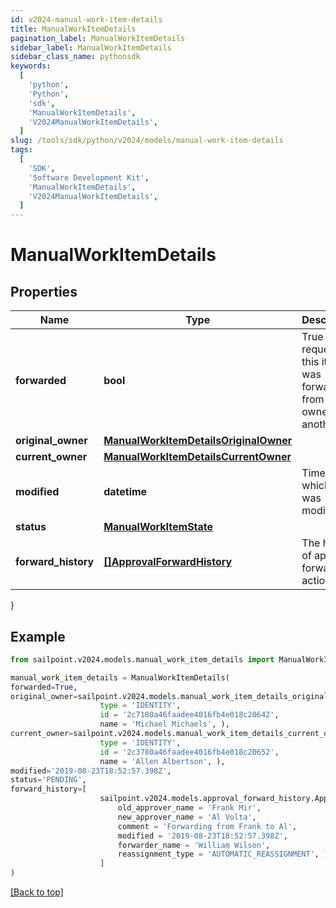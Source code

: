 ```yaml
---
id: v2024-manual-work-item-details
title: ManualWorkItemDetails
pagination_label: ManualWorkItemDetails
sidebar_label: ManualWorkItemDetails
sidebar_class_name: pythonsdk
keywords:
  [
    'python',
    'Python',
    'sdk',
    'ManualWorkItemDetails',
    'V2024ManualWorkItemDetails',
  ]
slug: /tools/sdk/python/v2024/models/manual-work-item-details
tags:
  [
    'SDK',
    'Software Development Kit',
    'ManualWorkItemDetails',
    'V2024ManualWorkItemDetails',
  ]
---
```


# ManualWorkItemDetails

## Properties

| Name | Type | Description | Notes |
| --- | --- | --- | --- |
| **forwarded** | **bool** | True if the request for this item was forwarded from one owner to another. | [optional] [default to False] |
| **original_owner** | [**ManualWorkItemDetailsOriginalOwner**](manual-work-item-details-original-owner) |  | [optional] |
| **current_owner** | [**ManualWorkItemDetailsCurrentOwner**](manual-work-item-details-current-owner) |  | [optional] |
| **modified** | **datetime** | Time at which item was modified. | [optional] |
| **status** | [**ManualWorkItemState**](manual-work-item-state) |  | [optional] |
| **forward_history** | [**[]ApprovalForwardHistory**](approval-forward-history) | The history of approval forward action. | [optional] |

}

## Example

```python
from sailpoint.v2024.models.manual_work_item_details import ManualWorkItemDetails

manual_work_item_details = ManualWorkItemDetails(
forwarded=True,
original_owner=sailpoint.v2024.models.manual_work_item_details_original_owner.ManualWorkItemDetails_originalOwner(
                    type = 'IDENTITY',
                    id = '2c7180a46faadee4016fb4e018c20642',
                    name = 'Michael Michaels', ),
current_owner=sailpoint.v2024.models.manual_work_item_details_current_owner.ManualWorkItemDetails_currentOwner(
                    type = 'IDENTITY',
                    id = '2c3780a46faadee4016fb4e018c20652',
                    name = 'Allen Albertson', ),
modified='2019-08-23T18:52:57.398Z',
status='PENDING',
forward_history=[
                    sailpoint.v2024.models.approval_forward_history.ApprovalForwardHistory(
                        old_approver_name = 'Frank Mir',
                        new_approver_name = 'Al Volta',
                        comment = 'Forwarding from Frank to Al',
                        modified = '2019-08-23T18:52:57.398Z',
                        forwarder_name = 'William Wilson',
                        reassignment_type = 'AUTOMATIC_REASSIGNMENT', )
                    ]
)

```

[[Back to top]](#)

